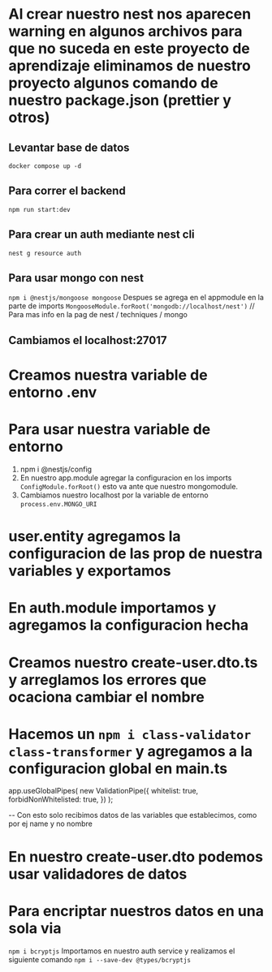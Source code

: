 
# Al crear nuestro nest nos aparecen warning en algunos archivos para que no suceda en este proyecto de aprendizaje eliminamos de nuestro proyecto algunos comando de nuestro package.json (prettier y otros)

## Levantar base de datos
`docker compose up -d`

## Para correr el backend 
`npm run start:dev`

## Para crear un auth mediante nest cli
`nest g resource auth` 

## Para usar mongo con nest
`npm i @nestjs/mongoose mongoose`
Despues se agrega en el appmodule en la parte de imports
`MongooseModule.forRoot('mongodb://localhost/nest')` // Para mas info en la pag de nest / techniques / mongo 
## Cambiamos el localhost:27017

# Creamos nuestra variable de entorno .env
# Para usar nuestra variable de entorno
1. npm i @nestjs/config
2. En nuestro app.module agregar la configuracion en los imports `ConfigModule.forRoot()` esto va ante que nuestro mongomodule.
3. Cambiamos nuestro localhost por la variable de entorno ``process.env.MONGO_URI``

# user.entity agregamos la configuracion de las prop de nuestra variables y exportamos

# En auth.module importamos y agregamos la configuracion hecha

# Creamos nuestro create-user.dto.ts y arreglamos los errores que ocaciona cambiar el nombre

# Hacemos un `npm i class-validator class-transformer` y agregamos a la configuracion global en main.ts

app.useGlobalPipes(
 new ValidationPipe({
 whitelist: true,
 forbidNonWhitelisted: true,
 })
);

-- Con esto solo recibimos datos de las variables que establecimos, como por ej name y no nombre

# En nuestro create-user.dto podemos usar validadores de datos


# Para encriptar nuestros datos en una sola via
`npm i bcryptjs`
Importamos en nuestro auth service y realizamos el siguiente comando
`npm i --save-dev @types/bcryptjs`